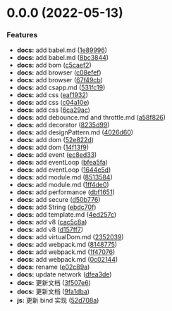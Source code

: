 # 0.0.0 (2022-05-13)

### Features

- **docs:** add babel.md ([1e89996](https://github.com/air-supply94/zhouhaifei-study-note/commit/1e8999628e8896e2e4c446af931018381c609982))
- **docs:** add babel.md ([8bc3844](https://github.com/air-supply94/zhouhaifei-study-note/commit/8bc384485c69efc8fbc1988fcf8f2883958bafac))
- **docs:** add bom ([c5caef2](https://github.com/air-supply94/zhouhaifei-study-note/commit/c5caef21a3be405ad196a156d0f1d8034ce30c24))
- **docs:** add browser ([c08efef](https://github.com/air-supply94/zhouhaifei-study-note/commit/c08efef2d6bec3c83fe65e73924128db22d05d50))
- **docs:** add browser ([67f49cb](https://github.com/air-supply94/zhouhaifei-study-note/commit/67f49cb3976c177956199b6ad89f2cfe9c11f29c))
- **docs:** add csapp.md ([531fc19](https://github.com/air-supply94/zhouhaifei-study-note/commit/531fc19d1a858683bfa8aede7a5b4198f25eec2e))
- **docs:** add css ([eaf1932](https://github.com/air-supply94/zhouhaifei-study-note/commit/eaf1932bc7b26d2010095e7ed029a56aa671207d))
- **docs:** add css ([c04a10e](https://github.com/air-supply94/zhouhaifei-study-note/commit/c04a10e293fa0bc292670cc5cd0891f00b35ee92))
- **docs:** add css ([6ca29ac](https://github.com/air-supply94/zhouhaifei-study-note/commit/6ca29ac093361bed911ab6d86f050e59690bffd3))
- **docs:** add debounce.md and throttle.md ([a58f826](https://github.com/air-supply94/zhouhaifei-study-note/commit/a58f826a382464de9b318a62087b300b1646358f))
- **docs:** add decorator ([8235d99](https://github.com/air-supply94/zhouhaifei-study-note/commit/8235d99cd635250eb29745d6874664335128ccea))
- **docs:** add designPattern.md ([4026d60](https://github.com/air-supply94/zhouhaifei-study-note/commit/4026d60f41cb5b528571f9b81e7140c643ae5d72))
- **docs:** add dom ([52e822d](https://github.com/air-supply94/zhouhaifei-study-note/commit/52e822d518a5723960c472055a1a21254c392333))
- **docs:** add dom ([14f13f9](https://github.com/air-supply94/zhouhaifei-study-note/commit/14f13f95e61187f7738beb74a6d08777064b2805))
- **docs:** add event ([ec8ed33](https://github.com/air-supply94/zhouhaifei-study-note/commit/ec8ed330274719f4e05347fe6f0d7a1a7722bc8e))
- **docs:** add eventLoop ([bfea5fa](https://github.com/air-supply94/zhouhaifei-study-note/commit/bfea5faa3fa895a9af7a51e568c5a4160c2ec2b7))
- **docs:** add eventLoop ([1644e5d](https://github.com/air-supply94/zhouhaifei-study-note/commit/1644e5dcf1978b164d6ae443dbb6da76ceab74d1))
- **docs:** add module.md ([8513584](https://github.com/air-supply94/zhouhaifei-study-note/commit/85135849661657540f3682b8a6c90bbe3777f40d))
- **docs:** add module.md ([1ff4de0](https://github.com/air-supply94/zhouhaifei-study-note/commit/1ff4de0d24262011910af9aa4b53d640a65a1a2d))
- **docs:** add performance ([dbf1651](https://github.com/air-supply94/zhouhaifei-study-note/commit/dbf165141bbfb6e2743d22c9d3ae5c55da96e34a))
- **docs:** add secure ([d50b776](https://github.com/air-supply94/zhouhaifei-study-note/commit/d50b7763791cb9221bbba40d092d1eabded8d5dd))
- **docs:** add String ([ebdc70f](https://github.com/air-supply94/zhouhaifei-study-note/commit/ebdc70f8d6c741d67386aa4e60a33777a4b8eb06))
- **docs:** add template.md ([4ed257c](https://github.com/air-supply94/zhouhaifei-study-note/commit/4ed257c711d8a4d52e210f86a05aea9635fab363))
- **docs:** add v8 ([cac5c8a](https://github.com/air-supply94/zhouhaifei-study-note/commit/cac5c8a10707e54a1897107652f001a2be06b221))
- **docs:** add v8 ([d157ff7](https://github.com/air-supply94/zhouhaifei-study-note/commit/d157ff75035e9cc031978b5ba541168835edf748))
- **docs:** add virtualDom.md ([2352039](https://github.com/air-supply94/zhouhaifei-study-note/commit/23520399f6a08377229d921a687f25717476166f))
- **docs:** add webpack.md ([8148775](https://github.com/air-supply94/zhouhaifei-study-note/commit/814877565024c5b581d1957020f25779041b9cb6))
- **docs:** add webpack.md ([1f47076](https://github.com/air-supply94/zhouhaifei-study-note/commit/1f470762ff2ff555d8e619681de54cb3efc5e3c6))
- **docs:** add webpack.md ([0c02144](https://github.com/air-supply94/zhouhaifei-study-note/commit/0c02144695b4e047038c62c6ef13f401f5e3ecdf))
- **docs:** rename ([e02c89a](https://github.com/air-supply94/zhouhaifei-study-note/commit/e02c89ab5bc736fead8a049764affe13124e827f))
- **docs:** update network ([dfea3de](https://github.com/air-supply94/zhouhaifei-study-note/commit/dfea3de23a60d76158091d18c7c213534bda69d4))
- **docs:** 更新文档 ([3f507e6](https://github.com/air-supply94/zhouhaifei-study-note/commit/3f507e6103c8852dc7dd351963aeb6975646c7da))
- **docs:** 更新文档 ([9fa1dba](https://github.com/air-supply94/zhouhaifei-study-note/commit/9fa1dba5d8d83c853a9da096157a4de08901e0fb))
- **js:** 更新 bind 实现 ([52d708a](https://github.com/air-supply94/zhouhaifei-study-note/commit/52d708a727612ed412e1b1e3372d28039d49944d))
